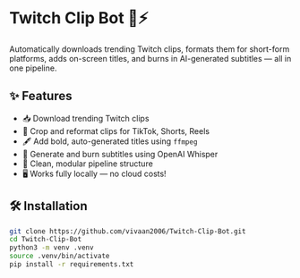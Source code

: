 # Twitch Clip Bot 🎥⚡️

Automatically downloads trending Twitch clips, formats them for short-form platforms, adds on-screen titles, and burns in AI-generated subtitles — all in one pipeline.

## ✨ Features

- 📥 Download trending Twitch clips
- 🧹 Crop and reformat clips for TikTok, Shorts, Reels
- 🖋️ Add bold, auto-generated titles using `ffmpeg`
- 💬 Generate and burn subtitles using OpenAI Whisper
- 🧠 Clean, modular pipeline structure
- 🖥️ Works fully locally — no cloud costs!

## 🛠️ Installation

```bash
git clone https://github.com/vivaan2006/Twitch-Clip-Bot.git
cd Twitch-Clip-Bot
python3 -m venv .venv
source .venv/bin/activate
pip install -r requirements.txt